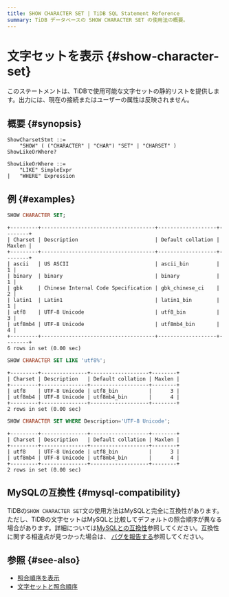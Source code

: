 ```yaml
---
title: SHOW CHARACTER SET | TiDB SQL Statement Reference
summary: TiDB データベースの SHOW CHARACTER SET の使用法の概要。
---
```


# 文字セットを表示 {#show-character-set}

このステートメントは、TiDBで使用可能な文字セットの静的リストを提供します。出力には、現在の接続またはユーザーの属性は反映されません。

## 概要 {#synopsis}

```ebnf+diagram
ShowCharsetStmt ::=
    "SHOW" ( ("CHARACTER" | "CHAR") "SET" | "CHARSET" ) ShowLikeOrWhere?

ShowLikeOrWhere ::=
    "LIKE" SimpleExpr
|   "WHERE" Expression
```

## 例 {#examples}

```sql
SHOW CHARACTER SET;
```

    +---------+-------------------------------------+-------------------+--------+
    | Charset | Description                         | Default collation | Maxlen |
    +---------+-------------------------------------+-------------------+--------+
    | ascii   | US ASCII                            | ascii_bin         |      1 |
    | binary  | binary                              | binary            |      1 |
    | gbk     | Chinese Internal Code Specification | gbk_chinese_ci    |      2 |
    | latin1  | Latin1                              | latin1_bin        |      1 |
    | utf8    | UTF-8 Unicode                       | utf8_bin          |      3 |
    | utf8mb4 | UTF-8 Unicode                       | utf8mb4_bin       |      4 |
    +---------+-------------------------------------+-------------------+--------+
    6 rows in set (0.00 sec)

```sql
SHOW CHARACTER SET LIKE 'utf8%';
```

    +---------+---------------+-------------------+--------+
    | Charset | Description   | Default collation | Maxlen |
    +---------+---------------+-------------------+--------+
    | utf8    | UTF-8 Unicode | utf8_bin          |      3 |
    | utf8mb4 | UTF-8 Unicode | utf8mb4_bin       |      4 |
    +---------+---------------+-------------------+--------+
    2 rows in set (0.00 sec)

```sql
SHOW CHARACTER SET WHERE Description='UTF-8 Unicode';
```

    +---------+---------------+-------------------+--------+
    | Charset | Description   | Default collation | Maxlen |
    +---------+---------------+-------------------+--------+
    | utf8    | UTF-8 Unicode | utf8_bin          |      3 |
    | utf8mb4 | UTF-8 Unicode | utf8mb4_bin       |      4 |
    +---------+---------------+-------------------+--------+
    2 rows in set (0.00 sec)

## MySQLの互換性 {#mysql-compatibility}

TiDBの`SHOW CHARACTER SET`文の使用方法はMySQLと完全に互換性があります。ただし、TiDBの文字セットはMySQLと比較してデフォルトの照合順序が異なる場合があります。詳細については[MySQLとの互換性](/mysql-compatibility.md)参照してください。互換性に関する相違点が見つかった場合は、 [バグを報告する](https://docs.pingcap.com/tidb/stable/support)参照してください。

## 参照 {#see-also}

-   [照合順序を表示](/sql-statements/sql-statement-show-collation.md)
-   [文字セットと照合順序](/character-set-and-collation.md)

